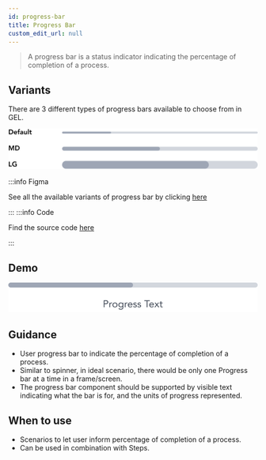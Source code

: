 ```yaml
---
id: progress-bar
title: Progress Bar
custom_edit_url: null
---
```


> A progress bar is a status indicator indicating the percentage of completion of a process.

## Variants

There are 3 different types of progress bars available to choose from in GEL.

![Progress bar types](img/progess-bar-types.svg)

:::info Figma

See all the available variants of progress bar by clicking [here](https://www.figma.com/file/kzLxtqv6YGL0wotiqzgEo4/GEL-UI-Doc?node-id=618%3A57134)

:::
:::info Code

Find the source code [here](https://primefaces.org/primevue/progressbar)

:::

## Demo

![Progress bar demo](img/progress-bar-demo.svg)

## Guidance

* User progress bar to indicate the percentage of completion of a process.
* Similar to spinner, in ideal scenario, there would be only one Progress bar at a time in a frame/screen.
* The progress bar component should be supported by visible text indicating what the bar is for, and the units of progress represented.

## When to use

* Scenarios to let user inform percentage of completion of a  process.
* Can be used in combination with Steps.